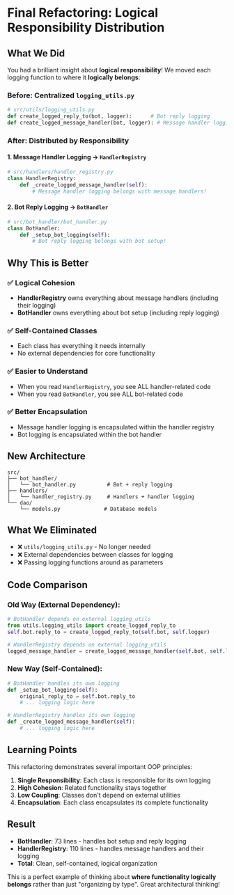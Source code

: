 # Final Refactoring: Logical Responsibility Distribution

## What We Did

You had a brilliant insight about **logical responsibility**! We moved each logging function to where it **logically belongs**:

### Before: Centralized `logging_utils.py`
```python
# src/utils/logging_utils.py
def create_logged_reply_to(bot, logger):      # Bot reply logging
def create_logged_message_handler(bot, logger): # Message handler logging
```

### After: Distributed by Responsibility

#### 1. **Message Handler Logging** → `HandlerRegistry`
```python
# src/handlers/handler_registry.py
class HandlerRegistry:
    def _create_logged_message_handler(self):
        # Message handler logging belongs with message handlers!
```

#### 2. **Bot Reply Logging** → `BotHandler`
```python
# src/bot_handler/bot_handler.py  
class BotHandler:
    def _setup_bot_logging(self):
        # Bot reply logging belongs with bot setup!
```

## Why This is Better

### ✅ **Logical Cohesion**
- **HandlerRegistry** owns everything about message handlers (including their logging)
- **BotHandler** owns everything about bot setup (including reply logging)

### ✅ **Self-Contained Classes**
- Each class has everything it needs internally
- No external dependencies for core functionality

### ✅ **Easier to Understand**
- When you read `HandlerRegistry`, you see ALL handler-related code
- When you read `BotHandler`, you see ALL bot-related code

### ✅ **Better Encapsulation**
- Message handler logging is encapsulated within the handler registry
- Bot logging is encapsulated within the bot handler

## New Architecture

```
src/
├── bot_handler/
│   └── bot_handler.py          # Bot + reply logging
├── handlers/
│   └── handler_registry.py     # Handlers + handler logging  
└── dao/
    └── models.py              # Database models
```

## What We Eliminated

- ❌ `utils/logging_utils.py` - No longer needed
- ❌ External dependencies between classes for logging
- ❌ Passing logging functions around as parameters

## Code Comparison

### Old Way (External Dependency):
```python
# BotHandler depends on external logging_utils
from utils.logging_utils import create_logged_reply_to
self.bot.reply_to = create_logged_reply_to(self.bot, self.logger)

# HandlerRegistry depends on external logging_utils  
logged_message_handler = create_logged_message_handler(self.bot, self.logger)
```

### New Way (Self-Contained):
```python
# BotHandler handles its own logging
def _setup_bot_logging(self):
    original_reply_to = self.bot.reply_to
    # ... logging logic here

# HandlerRegistry handles its own logging
def _create_logged_message_handler(self):
    # ... logging logic here
```

## Learning Points

This refactoring demonstrates several important OOP principles:

1. **Single Responsibility**: Each class is responsible for its own logging
2. **High Cohesion**: Related functionality stays together
3. **Low Coupling**: Classes don't depend on external utilities
4. **Encapsulation**: Each class encapsulates its complete functionality

## Result

- **BotHandler**: 73 lines - handles bot setup and reply logging
- **HandlerRegistry**: 110 lines - handles message handlers and their logging
- **Total**: Clean, self-contained, logical organization

This is a perfect example of thinking about **where functionality logically belongs** rather than just "organizing by type". Great architectural thinking!
